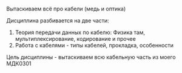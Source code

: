 Вытаскиваем всё про кабели (медь и оптика)

Дисциплина разбивается на две части:

1) Теория передачи данных по кабелю: Физика там, мультиплексирование, кодирование и прочее
2) Работа с кабелями - типы кабелей, прокладка, особенности 

Цель дисциплины - вытаскиваем всю кабельную часть из моего МДК0301